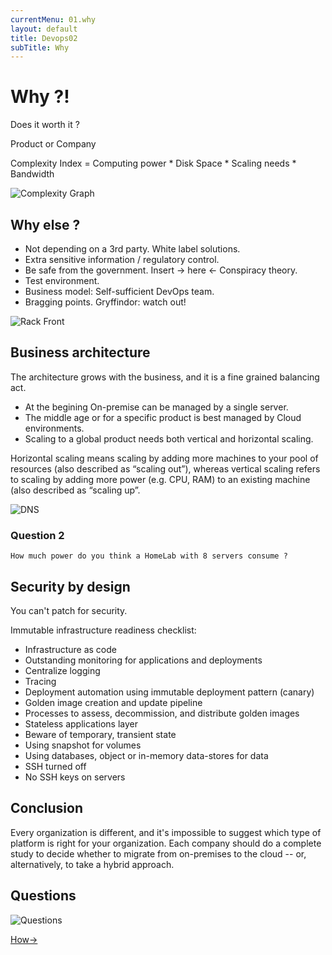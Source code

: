 ```yaml
---
currentMenu: 01.why
layout: default
title: Devops02
subTitle: Why
---
```


# Why ?!

Does it worth it ?

Product or Company

Complexity Index = Computing power * Disk Space * Scaling needs * Bandwidth

![Complexity Graph](https://raw.githubusercontent.com/c4xp/Devops02/master/assets/why.jpg)

## Why else ?

- Not depending on a 3rd party. White label solutions.
- Extra sensitive information / regulatory control.
- Be safe from the government. Insert -> here <- Conspiracy theory.
- Test environment.
- Business model: Self-sufficient DevOps team.
- Bragging points. Gryffindor: watch out!

![Rack Front](https://raw.githubusercontent.com/c4xp/Devops02/master/assets/rack_front.jpg)

## Business architecture

The architecture grows with the business, and it is a fine grained balancing act.

- At the begining On-premise can be managed by a single server.
- The middle age or for a specific product is best managed by Cloud environments.
- Scaling to a global product needs both vertical and horizontal scaling.

Horizontal scaling means scaling by adding more machines to your pool of resources (also described as “scaling out”), whereas vertical scaling refers to scaling by adding more power (e.g. CPU, RAM) to an existing machine (also described as “scaling up”.

![DNS](https://raw.githubusercontent.com/c4xp/Devops02/master/assets/dns.jpg)

### Question 2

```
How much power do you think a HomeLab with 8 servers consume ?
```

## Security by design

You can't patch for security.

Immutable infrastructure readiness checklist:

- Infrastructure as code
- Outstanding monitoring for applications and deployments
- Centralize logging
- Tracing
- Deployment automation using immutable deployment pattern (canary)
- Golden image creation and update pipeline
- Processes to assess, decommission, and distribute golden images
- Stateless applications layer
- Beware of temporary, transient state
- Using snapshot for volumes
- Using databases, object or in-memory data-stores for data
- SSH turned off
- No SSH keys on servers

## Conclusion

Every organization is different, and it's impossible to suggest which type of platform is right for your organization. Each company should do a complete study to decide whether to migrate from on-premises to the cloud -- or, alternatively, to take a hybrid approach.

## Questions

![Questions](https://raw.githubusercontent.com/c4xp/Devops02/master/assets/questions.jpg)

[How→](02.how.md)